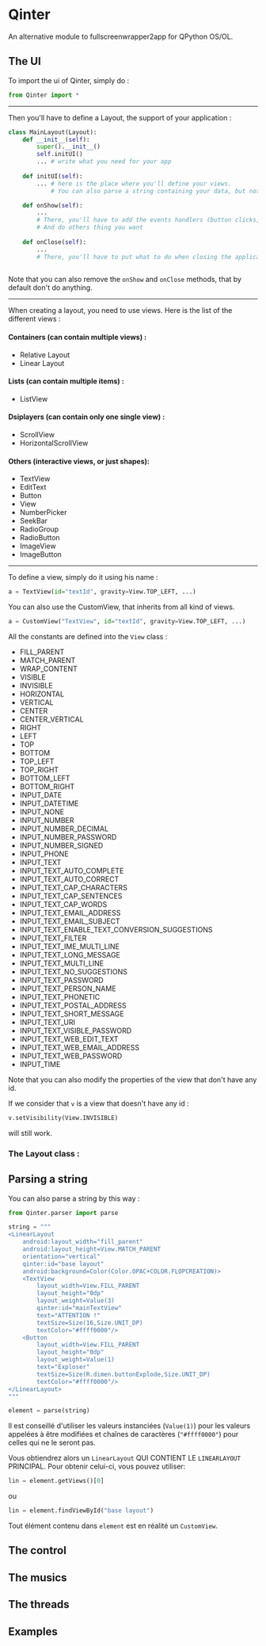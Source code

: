 # Qinter
An alternative module to fullscreenwrapper2app for QPython OS/OL. 

## The UI

To import the ui of Qinter, simply do : 
``` python
from Qinter import *
```

---

Then you'll have to define a Layout, the support of your application : 

``` python
class MainLayout(Layout):
    def __init__(self):
        super().__init__()
        self.initUI()
        ... # write what you need for your app
    
    def initUI(self):
        ... # here is the place where you'll define your views. 
            # You can also parse a string containing your data, but not that it will generate CustomViews

    def onShow(self):
        ...
        # There, you'll have to add the events handlers (button clicks, Back key, etc...) or start threads
        # And do others thing you want
    
    def onClose(self):
        ...
        # There, you'll have to put what to do when closing the application (close connections, ...)
    
```

Note that you can also remove the `onShow` and `onClose` methods, that by default don't do anything.

---
When creating a layout, you need to use views. 
Here is the list of the different views :

#### Containers (can contain multiple views) :
 - Relative Layout
 - Linear Layout

#### Lists (can contain multiple items) :
 - ListView

#### Dsiplayers (can contain only one single view) :
 - ScrollView
 - HorizontalScrollView

#### Others (interactive views, or just shapes):
 - TextView
 - EditText
 - Button
 - View
 - NumberPicker
 - SeekBar
 - RadioGroup
 - RadioButton
 - ImageView
 - ImageButton

---


To define a view, simply do it using his name : 

``` python
a = TextView(id="textId", gravity=View.TOP_LEFT, ...)
```

You can also use the CustomView, that inherits from all kind of views.

``` python
a = CustomView("TextView", id="textId", gravity=View.TOP_LEFT, ...)
```

All the constants are defined into the `View` class : 

- FILL_PARENT
- MATCH_PARENT
- WRAP_CONTENT
- VISIBLE
- INVISIBLE
- HORIZONTAL
- VERTICAL
- CENTER
- CENTER_VERTICAL
- RIGHT
- LEFT
- TOP
- BOTTOM
- TOP_LEFT
- TOP_RIGHT
- BOTTOM_LEFT
- BOTTOM_RIGHT
- INPUT_DATE
- INPUT_DATETIME
- INPUT_NONE
- INPUT_NUMBER
- INPUT_NUMBER_DECIMAL
- INPUT_NUMBER_PASSWORD
- INPUT_NUMBER_SIGNED
- INPUT_PHONE
- INPUT_TEXT
- INPUT_TEXT_AUTO_COMPLETE
- INPUT_TEXT_AUTO_CORRECT
- INPUT_TEXT_CAP_CHARACTERS
- INPUT_TEXT_CAP_SENTENCES
- INPUT_TEXT_CAP_WORDS
- INPUT_TEXT_EMAIL_ADDRESS
- INPUT_TEXT_EMAIL_SUBJECT
- INPUT_TEXT_ENABLE_TEXT_CONVERSION_SUGGESTIONS
- INPUT_TEXT_FILTER
- INPUT_TEXT_IME_MULTI_LINE
- INPUT_TEXT_LONG_MESSAGE
- INPUT_TEXT_MULTI_LINE
- INPUT_TEXT_NO_SUGGESTIONS
- INPUT_TEXT_PASSWORD
- INPUT_TEXT_PERSON_NAME
- INPUT_TEXT_PHONETIC
- INPUT_TEXT_POSTAL_ADDRESS
- INPUT_TEXT_SHORT_MESSAGE
- INPUT_TEXT_URI
- INPUT_TEXT_VISIBLE_PASSWORD
- INPUT_TEXT_WEB_EDIT_TEXT
- INPUT_TEXT_WEB_EMAIL_ADDRESS
- INPUT_TEXT_WEB_PASSWORD
- INPUT_TIME


Note that you can also modify the properties of the view that don't have any id.

If we consider that `v` is a view that doesn't have any id : 
``` python
v.setVisibility(View.INVISIBLE)
```

will still work.

### The Layout class : 



## Parsing a string

You can also parse a string by this way :
```python
from Qinter.parser import parse

string = """
<LinearLayout
    android:layout_width="fill_parent"
    android:layout_height=View.MATCH_PARENT
    orientation="vertical"
    qinter:id="base layout"
    android:background=Color(Color.OPAC+COLOR.FLOPCREATION)>
    <TextView
        layout_width=View.FILL_PARENT
        layout_height="0dp"
        layout_weight=Value(3)
        qinter:id="mainTextView"
        text="ATTENTION !"
        textSize=Size(16,Size.UNIT_DP)
        textColor="#ffff0000"/>
    <Button
        layout_width=View.FILL_PARENT
        layout_height="0dp"
        layout_weight=Value(1)
        text="Exploser"
        textSize=Size(R.dimen.buttonExplode,Size.UNIT_DP)
        textColor="#ffff0000"/>
</LinearLayout>
"""

element = parse(string)

```

Il est conseillé d'utiliser les valeurs instanciées (`Value(1)`) pour les valeurs appelées à être modifiées et chaînes de caractères (`"#ffff0000"`) pour celles qui ne le seront pas.

Vous obtiendrez alors un `LinearLayout` QUI CONTIENT LE `LINEARLAYOUT` PRINCIPAL.
Pour obtenir celui-ci, vous pouvez utiliser:

```python
lin = element.getViews()[0]
```

ou

```python
lin = element.findViewById("base layout")
```

Tout élément contenu dans `element` est en réalité un `CustomView`.

## The control

## The musics

## The threads

## Examples


